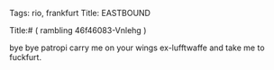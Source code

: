 Tags: rio, frankfurt
Title: EASTBOUND
  
Title:# ( rambling 46f46083-Vnlehg )  
  
bye bye patropi carry me on your wings ex-lufftwaffe and take me to fuckfurt.  
